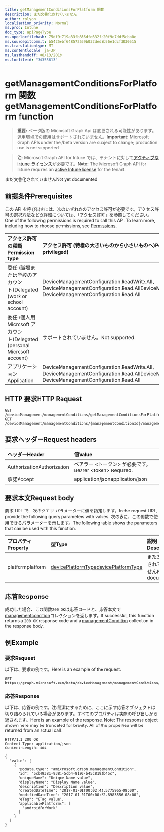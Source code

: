 ```yaml
---
title: getManagementConditionsForPlatform 関数
description: まだ文書化されていません
author: rolyon
localization_priority: Normal
ms.prod: Intune
doc_type: apiPageType
ms.openlocfilehash: 75df9f719a33fb356dfd632fc20f9e7ddf5cbb0e
ms.sourcegitcommit: b5425ebf648572569b032ded5b56e1dcf3830515
ms.translationtype: MT
ms.contentlocale: ja-JP
ms.lasthandoff: 08/13/2019
ms.locfileid: "36355613"
---
```

# <a name="getmanagementconditionsforplatform-function"></a><span data-ttu-id="0d681-103">getManagementConditionsForPlatform 関数</span><span class="sxs-lookup"><span data-stu-id="0d681-103">getManagementConditionsForPlatform function</span></span>

> <span data-ttu-id="0d681-104">**重要:** ベータ版の Microsoft Graph Api は変更される可能性があります。運用環境での使用はサポートされていません。</span><span class="sxs-lookup"><span data-stu-id="0d681-104">**Important:** Microsoft Graph APIs under the /beta version are subject to change; production use is not supported.</span></span>

> <span data-ttu-id="0d681-105">**注:** Microsoft Graph API for Intune では、テナントに対して[アクティブな intune ライセンス](https://go.microsoft.com/fwlink/?linkid=839381)が必要です。</span><span class="sxs-lookup"><span data-stu-id="0d681-105">**Note:** The Microsoft Graph API for Intune requires an [active Intune license](https://go.microsoft.com/fwlink/?linkid=839381) for the tenant.</span></span>

<span data-ttu-id="0d681-106">まだ文書化されていません</span><span class="sxs-lookup"><span data-stu-id="0d681-106">Not yet documented</span></span>

## <a name="prerequisites"></a><span data-ttu-id="0d681-107">前提条件</span><span class="sxs-lookup"><span data-stu-id="0d681-107">Prerequisites</span></span>
<span data-ttu-id="0d681-p101">この API を呼び出すには、次のいずれかのアクセス許可が必要です。アクセス許可の選択方法などの詳細については、「[アクセス許可](/graph/permissions-reference)」を参照してください。</span><span class="sxs-lookup"><span data-stu-id="0d681-p101">One of the following permissions is required to call this API. To learn more, including how to choose permissions, see [Permissions](/graph/permissions-reference).</span></span>

|<span data-ttu-id="0d681-110">アクセス許可の種類</span><span class="sxs-lookup"><span data-stu-id="0d681-110">Permission type</span></span>|<span data-ttu-id="0d681-111">アクセス許可 (特権の大きいものから小さいものへ)</span><span class="sxs-lookup"><span data-stu-id="0d681-111">Permissions (from most to least privileged)</span></span>|
|:---|:---|
|<span data-ttu-id="0d681-112">委任 (職場または学校のアカウント)</span><span class="sxs-lookup"><span data-stu-id="0d681-112">Delegated (work or school account)</span></span>|<span data-ttu-id="0d681-113">DeviceManagementConfiguration.ReadWrite.All、DeviceManagementConfiguration.Read.All</span><span class="sxs-lookup"><span data-stu-id="0d681-113">DeviceManagementConfiguration.ReadWrite.All, DeviceManagementConfiguration.Read.All</span></span>|
|<span data-ttu-id="0d681-114">委任 (個人用 Microsoft アカウント)</span><span class="sxs-lookup"><span data-stu-id="0d681-114">Delegated (personal Microsoft account)</span></span>|<span data-ttu-id="0d681-115">サポートされていません。</span><span class="sxs-lookup"><span data-stu-id="0d681-115">Not supported.</span></span>|
|<span data-ttu-id="0d681-116">アプリケーション</span><span class="sxs-lookup"><span data-stu-id="0d681-116">Application</span></span>|<span data-ttu-id="0d681-117">DeviceManagementConfiguration.ReadWrite.All、DeviceManagementConfiguration.Read.All</span><span class="sxs-lookup"><span data-stu-id="0d681-117">DeviceManagementConfiguration.ReadWrite.All, DeviceManagementConfiguration.Read.All</span></span>|

## <a name="http-request"></a><span data-ttu-id="0d681-118">HTTP 要求</span><span class="sxs-lookup"><span data-stu-id="0d681-118">HTTP Request</span></span>
<!-- {
  "blockType": "ignored"
}
-->
``` http
GET /deviceManagement/managementConditions/getManagementConditionsForPlatform
GET /deviceManagement/managementConditions/{managementConditionId}/managementConditionStatements/{managementConditionStatementId}/managementConditions/getManagementConditionsForPlatform
```

## <a name="request-headers"></a><span data-ttu-id="0d681-119">要求ヘッダー</span><span class="sxs-lookup"><span data-stu-id="0d681-119">Request headers</span></span>
|<span data-ttu-id="0d681-120">ヘッダー</span><span class="sxs-lookup"><span data-stu-id="0d681-120">Header</span></span>|<span data-ttu-id="0d681-121">値</span><span class="sxs-lookup"><span data-stu-id="0d681-121">Value</span></span>|
|:---|:---|
|<span data-ttu-id="0d681-122">Authorization</span><span class="sxs-lookup"><span data-stu-id="0d681-122">Authorization</span></span>|<span data-ttu-id="0d681-123">ベアラー &lt;トークン&gt; が必要です。</span><span class="sxs-lookup"><span data-stu-id="0d681-123">Bearer &lt;token&gt; Required.</span></span>|
|<span data-ttu-id="0d681-124">承諾</span><span class="sxs-lookup"><span data-stu-id="0d681-124">Accept</span></span>|<span data-ttu-id="0d681-125">application/json</span><span class="sxs-lookup"><span data-stu-id="0d681-125">application/json</span></span>|

## <a name="request-body"></a><span data-ttu-id="0d681-126">要求本文</span><span class="sxs-lookup"><span data-stu-id="0d681-126">Request body</span></span>
<span data-ttu-id="0d681-127">要求 URL で、次のクエリ パラメーターに値を指定します。</span><span class="sxs-lookup"><span data-stu-id="0d681-127">In the request URL, provide the following query parameters with values.</span></span>
<span data-ttu-id="0d681-128">次の表に、この関数で使用できるパラメーターを示します。</span><span class="sxs-lookup"><span data-stu-id="0d681-128">The following table shows the parameters that can be used with this function.</span></span>

|<span data-ttu-id="0d681-129">プロパティ</span><span class="sxs-lookup"><span data-stu-id="0d681-129">Property</span></span>|<span data-ttu-id="0d681-130">型</span><span class="sxs-lookup"><span data-stu-id="0d681-130">Type</span></span>|<span data-ttu-id="0d681-131">説明</span><span class="sxs-lookup"><span data-stu-id="0d681-131">Description</span></span>|
|:---|:---|:---|
|<span data-ttu-id="0d681-132">platform</span><span class="sxs-lookup"><span data-stu-id="0d681-132">platform</span></span>|[<span data-ttu-id="0d681-133">devicePlatformType</span><span class="sxs-lookup"><span data-stu-id="0d681-133">devicePlatformType</span></span>](../resources/intune-shared-deviceplatformtype.md)|<span data-ttu-id="0d681-134">まだ文書化されていません</span><span class="sxs-lookup"><span data-stu-id="0d681-134">Not yet documented</span></span>|



## <a name="response"></a><span data-ttu-id="0d681-135">応答</span><span class="sxs-lookup"><span data-stu-id="0d681-135">Response</span></span>
<span data-ttu-id="0d681-136">成功した場合、この関数`200 OK`は応答コードと、応答本文で[managementcondition](../resources/intune-fencing-managementcondition.md)コレクションを返します。</span><span class="sxs-lookup"><span data-stu-id="0d681-136">If successful, this function returns a `200 OK` response code and a [managementCondition](../resources/intune-fencing-managementcondition.md) collection in the response body.</span></span>

## <a name="example"></a><span data-ttu-id="0d681-137">例</span><span class="sxs-lookup"><span data-stu-id="0d681-137">Example</span></span>

### <a name="request"></a><span data-ttu-id="0d681-138">要求</span><span class="sxs-lookup"><span data-stu-id="0d681-138">Request</span></span>
<span data-ttu-id="0d681-139">以下は、要求の例です。</span><span class="sxs-lookup"><span data-stu-id="0d681-139">Here is an example of the request.</span></span>
``` http
GET https://graph.microsoft.com/beta/deviceManagement/managementConditions/getManagementConditionsForPlatform(platform='parameterValue')
```

### <a name="response"></a><span data-ttu-id="0d681-140">応答</span><span class="sxs-lookup"><span data-stu-id="0d681-140">Response</span></span>
<span data-ttu-id="0d681-p103">以下は、応答の例です。注:簡潔にするために、ここに示す応答オブジェクトは切り詰められている場合があります。すべてのプロパティは実際の呼び出しから返されます。</span><span class="sxs-lookup"><span data-stu-id="0d681-p103">Here is an example of the response. Note: The response object shown here may be truncated for brevity. All of the properties will be returned from an actual call.</span></span>
``` http
HTTP/1.1 200 OK
Content-Type: application/json
Content-Length: 504

{
  "value": [
    {
      "@odata.type": "#microsoft.graph.managementCondition",
      "id": "5cb49381-9381-5cb4-8193-b45c8193b45c",
      "uniqueName": "Unique Name value",
      "displayName": "Display Name value",
      "description": "Description value",
      "createdDateTime": "2017-01-01T00:02:43.5775965-08:00",
      "modifiedDateTime": "2017-01-01T00:00:22.8983556-08:00",
      "eTag": "ETag value",
      "applicablePlatforms": [
        "androidForWork"
      ]
    }
  ]
}
```







